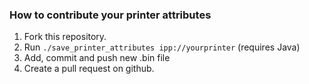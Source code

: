 
### How to contribute your printer attributes

1. Fork this repository.
2. Run `./save_printer_attributes ipp://yourprinter` (requires Java)
3. Add, commit and push new .bin file
4. Create a pull request on github.

